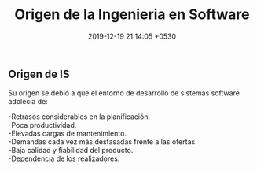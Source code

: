 ﻿---
layout: post
title:  "Origen de la Ingenieria en Software"
date:   2019-12-19 21:14:05 +0530
categories: Clases IntroduccionAlSoftware
---
<h2>Origen de IS</h2>
  <p>Su origen se debió a que el entorno de desarrollo de sistemas software adolecía de: </p>
  -Retrasos considerables en la planificación.<br>
  -Poca productividad. <br>
  -Elevadas cargas de mantenimiento.<br>
  -Demandas cada vez más desfasadas frente a las ofertas. <br>
  -Baja calidad y fiabilidad del producto. <br>
  -Dependencia de los realizadores. <br>
